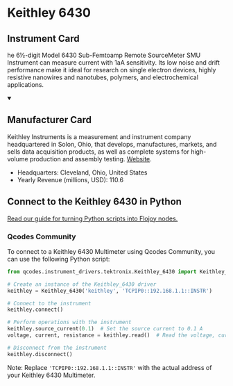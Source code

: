 
# Keithley 6430

## Instrument Card

he 6½-digit Model 6430 Sub-Femtoamp Remote SourceMeter SMU Instrument can measure current with 1aA sensitivity. Its low noise and drift performance make it ideal for research on single electron devices, highly resistive nanowires and nanotubes, polymers, and electrochemical applications.

<details open>
<summary><h2>Manufacturer Card</h2></summary>
Keithley Instruments is a measurement and instrument company headquartered in Solon, Ohio, that develops, manufactures, markets, and sells data acquisition products, as well as complete systems for high-volume production and assembly testing. <a href=https://www.tek.com/en>Website</a>.

<ul>
  <li>Headquarters: Cleveland, Ohio, United States</li>
  <li>Yearly Revenue (millions, USD): 110.6</li>
</ul>
</details>

## Connect to the Keithley 6430 in Python

[Read our guide for turning Python scripts into Flojoy nodes.](https://docs.flojoy.ai/custom-nodes/creating-custom-node/)


### Qcodes Community

To connect to a Keithley 6430 Multimeter using Qcodes Community, you can use the following Python script:

```python
from qcodes.instrument_drivers.tektronix.Keithley_6430 import Keithley_6430

# Create an instance of the Keithley_6430 driver
keithley = Keithley_6430('keithley', 'TCPIP0::192.168.1.1::INSTR')

# Connect to the instrument
keithley.connect()

# Perform operations with the instrument
keithley.source_current(0.1)  # Set the source current to 0.1 A
voltage, current, resistance = keithley.read()  # Read the voltage, current, and resistance

# Disconnect from the instrument
keithley.disconnect()
```

Note: Replace `'TCPIP0::192.168.1.1::INSTR'` with the actual address of your Keithley 6430 Multimeter.

